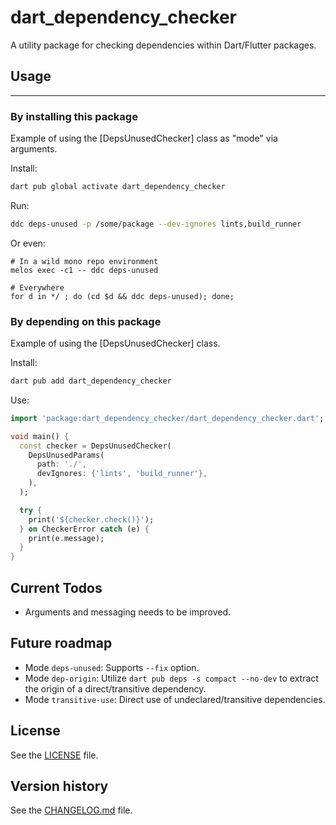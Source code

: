 # dart_dependency_checker

A utility package for checking dependencies within Dart/Flutter packages.

## Usage

<hr />

### By installing this package

Example of using the [DepsUnusedChecker] class as "mode" via arguments.

Install:
```bash
dart pub global activate dart_dependency_checker
```

Run:
```bash
ddc deps-unused -p /some/package --dev-ignores lints,build_runner
```

Or even:
```
# In a wild mono repo environment
melos exec -c1 -- ddc deps-unused

# Everywhere
for d in */ ; do (cd $d && ddc deps-unused); done;
```

### By depending on this package

Example of using the [DepsUnusedChecker] class.

Install:
```bash
dart pub add dart_dependency_checker
```

Use:
```dart
import 'package:dart_dependency_checker/dart_dependency_checker.dart';

void main() {
  const checker = DepsUnusedChecker(
    DepsUnusedParams(
      path: './',
      devIgnores: {'lints', 'build_runner'},
    ),
  );

  try {
    print('${checker.check()}');
  } on CheckerError catch (e) {
    print(e.message);
  }
}
 ```

## Current Todos

- Arguments and messaging needs to be improved.

## Future roadmap

- Mode `deps-unused`: Supports `--fix` option.
- Mode `dep-origin`: Utilize `dart pub deps -s compact --no-dev` to extract the origin of a direct/transitive dependency.
- Mode `transitive-use`: Direct use of undeclared/transitive dependencies.

## License

See the [LICENSE](LICENSE) file.

## Version history

See the [CHANGELOG.md](CHANGELOG.md) file.
